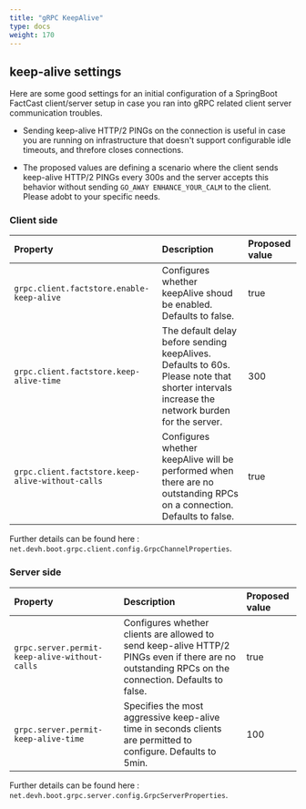 ```yaml
---
title: "gRPC KeepAlive"
type: docs
weight: 170
---
```


## keep-alive settings

Here are some good settings for an initial configuration of a SpringBoot FactCast client/server setup in case you ran into gRPC related client server communication troubles.

* Sending keep-alive HTTP/2 PINGs on the connection is useful in case you are running on infrastructure that doesn't support configurable idle timeouts, and threfore closes connections.

* The proposed values are defining a scenario where the client sends keep-alive HTTP/2 PINGs every 300s and the server accepts this behavior without sending `GO_AWAY ENHANCE_YOUR_CALM` to the client. Please adobt to your specific needs.

### Client side

|Property|Description|Proposed value|
|:--|:--|:--|
|`grpc.client.factstore.enable-keep-alive`       | Configures whether keepAlive shoud be enabled. Defaults to false. | true |
|`grpc.client.factstore.keep-alive-time`         | The default delay before sending keepAlives. Defaults to 60s. Please note that shorter intervals increase the network burden for the server. | 300 |
|`grpc.client.factstore.keep-alive-without-calls`| Configures whether keepAlive will be performed when there are no outstanding RPCs on a connection. Defaults to false. | true |

Further details can be found here : `net.devh.boot.grpc.client.config.GrpcChannelProperties`.

### Server side

|Property|Description|Proposed value|
|:--|:--|:--|
|`grpc.server.permit-keep-alive-without-calls`|  Configures whether clients are allowed to send keep-alive HTTP/2 PINGs even if there are no outstanding RPCs on the connection. Defaults to false.| true |
|`grpc.server.permit-keep-alive-time`          | Specifies the most aggressive keep-alive time in seconds clients are permitted to configure. Defaults to 5min. | 100 |

Further details can be found here : `net.devh.boot.grpc.server.config.GrpcServerProperties`.
